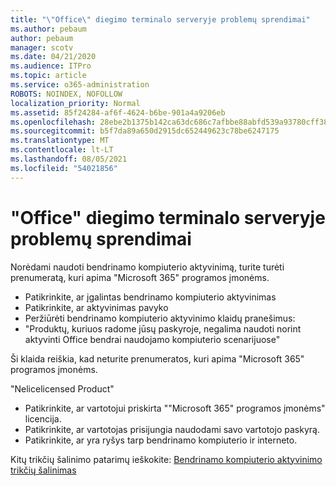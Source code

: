 ```yaml
---
title: "\"Office\" diegimo terminalo serveryje problemų sprendimai"
ms.author: pebaum
author: pebaum
manager: scotv
ms.date: 04/21/2020
ms.audience: ITPro
ms.topic: article
ms.service: o365-administration
ROBOTS: NOINDEX, NOFOLLOW
localization_priority: Normal
ms.assetid: 85f24284-af6f-4624-b6be-901a4a9206eb
ms.openlocfilehash: 28ebe2b1375b142ca63dc686c7afbbe88abfd539a93780cff3861f80de40b411
ms.sourcegitcommit: b5f7da89a650d2915dc652449623c78be6247175
ms.translationtype: MT
ms.contentlocale: lt-LT
ms.lasthandoff: 08/05/2021
ms.locfileid: "54021856"
---
```

# <a name="solutions-for-issues-around-installing-office-on-a-terminal-server"></a>"Office" diegimo terminalo serveryje problemų sprendimai

Norėdami naudoti bendrinamo kompiuterio aktyvinimą, turite turėti prenumeratą, kuri apima "Microsoft 365" programos įmonėms.
  
- Patikrinkite, ar įgalintas bendrinamo kompiuterio aktyvinimas
- Patikrinkite, ar aktyvinimas pavyko
- Peržiūrėti bendrinamo kompiuterio aktyvinimo klaidų pranešimus:
- "Produktų, kuriuos radome jūsų paskyroje, negalima naudoti norint aktyvinti Office bendrai naudojamo kompiuterio scenarijuose"
  
Ši klaida reiškia, kad neturite prenumeratos, kuri apima "Microsoft 365" programos įmonėms.

"Nelicelicensed Product"

- Patikrinkite, ar vartotojui priskirta ""Microsoft 365" programos įmonėms" licencija.
- Patikrinkite, ar vartotojas prisijungia naudodami savo vartotojo paskyrą.
- Patikrinkite, ar yra ryšys tarp bendrinamo kompiuterio ir interneto.

Kitų trikčių šalinimo patarimų ieškokite: [Bendrinamo kompiuterio aktyvinimo trikčių šalinimas](https://docs.microsoft.com/DeployOffice/troubleshoot-shared-computer-activation)